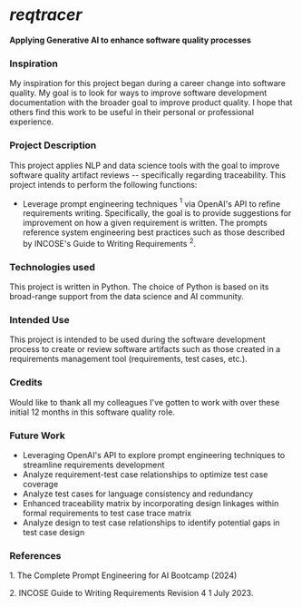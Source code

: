 # *reqtracer* 
**Applying Generative AI to enhance software quality processes** 

### Inspiration
My inspiration for this project began during a career change into software quality. My goal is to look for ways to improve software development documentation with the broader goal to improve product quality. I hope that others find this work to be useful in their personal or professional experience. 

### Project Description
This project applies NLP and data science tools with the goal to improve software quality artifact reviews -- specifically regarding traceability. This project intends to perform the following functions:

- Leverage prompt engineering techniques $^1$ via OpenAI's API to refine requirements writing. Specifically, the goal is to provide suggestions for improvement on how a given requirement is written. The prompts reference system engineering best practices such as those described by INCOSE's Guide to Writing Requirements $^2$.

### Technologies used
This project is written in Python. The choice of Python is based on its broad-range support from the data science and AI community.

### Intended Use
This project is intended to be used during the software development process to create or review software artifacts such as those created in a requirements management tool (requirements, test cases, etc.). 

### Credits
Would like to thank all my colleagues I've gotten to work with over these initial 12 months in this software quality role.

### Future Work
- Leveraging OpenAI's API to explore prompt engineering techniques to streamline requirements development
- Analyze requirement-test case relationships to optimize test case coverage
- Analyze test cases for language consistency and redundancy
- Enhanced traceability matrix by incorporating design linkages within formal requirements to test case trace matrix
- Analyze design to test case relationships to identify potential gaps in test case design

### References
$1.$ The Complete Prompt Engineering for AI Bootcamp (2024)

$2.$ INCOSE Guide to Writing Requirements Revision 4 1 July 2023.